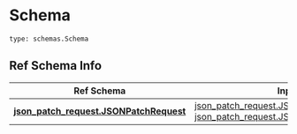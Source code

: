 # Schema
```
type: schemas.Schema
```

## Ref Schema Info
Ref Schema | Input Type | Output Type
---------- | ---------- | -----------
[**json_patch_request.JSONPatchRequest**](../../../../../../components/schema/json_patch_request.md) | [json_patch_request.JSONPatchRequestTupleInput](../../../../../../components/schema/json_patch_request.md#jsonpatchrequesttupleinput), [json_patch_request.JSONPatchRequestTuple](../../../../../../components/schema/json_patch_request.md#jsonpatchrequesttuple) | [json_patch_request.JSONPatchRequestTuple](../../../../../../components/schema/json_patch_request.md#jsonpatchrequesttuple)
